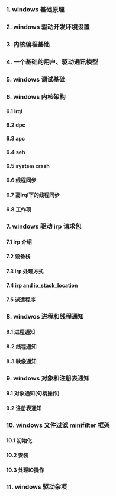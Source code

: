 ### 1. windows 基础原理

[url]: https://github.com/killaragorn/study_notes/tree/master/windows_kernel_programming/chapter01





### 2. windows 驱动开发环境设置

### 3. 内核编程基础

### 4. 一个基础的用户、驱动通讯模型

### 5. windows 调试基础

### 6. windows 内核架构

#### 6.1 irql

#### 6.2 dpc

#### 6.3 apc

#### 6.4 seh

#### 6.5 system crash

#### 6.6 线程同步

#### 6.7 高irql下的线程同步

#### 6.8 工作项

### 7. windows 驱动 irp 请求包

#### 7.1 irp 介绍

#### 7.2 设备栈

#### 7.3 irp 处理方式

#### 7.4 irp and io_stack_location

#### 7.5 派遣程序

### 8. windwos 进程和线程通知

#### 8.1 进程通知

#### 8.2 线程通知

#### 8.3 映像通知

### 9. windows 对象和注册表通知

#### 9.1 对象通知(句柄操作)

#### 9.2 注册表通知

### 10. windows 文件过滤 minifilter 框架

#### 10.1 初始化

#### 10.2 安装

#### 10.3 处理IO操作

### 11. windows 驱动杂项